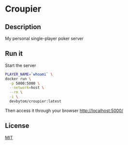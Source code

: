 # Croupier

## Description
My personal single-player poker server

## Run it
Start the server
```bash
PLAYER_NAME=`whoami` \
docker run \
  -p 5000:5000 \
  --network=host \
  --rm \
  -i \
  devbytom/croupier:latest
```
Then access it through your browser [http://localhost:5000/](http://localhost:5000/)

## License
[MIT](./LICENSE)
